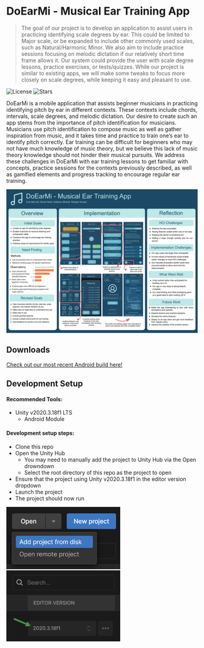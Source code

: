 # DoEarMi - Musical Ear Training App
> The goal of our project is to develop an application to assist users in practicing identifying scale degrees by ear. This could be limited to Major scale, or be expanded to include other commonly used scales, such as Natural/Harmonic Minor. We also aim to include practice sessions focusing on melodic dictation if our relatively short time frame allows it. Our system could provide the user with scale degree lessons, practice exercises, or tests/quizzes. While our project is similar to existing apps, we will make some tweaks to focus more closely on scale degrees, while keeping it easy and pleasant to use.


![License][license-image]  ![Stars][stars-image]

DoEarMi is a mobile application that assists beginner musicians in practicing identifying pitch by ear in different contexts. These contexts include chords, intervals, scale degrees, and melodic dictation. Our desire to create such an app stems from the importance of pitch identification for musicians. Musicians use pitch identification to compose music as well as gather inspiration from music, and it takes time and practice to train one’s ear to identify pitch correctly. Ear training can be difficult for beginners who may not have much knowledge of music theory, but we believe this lack of music theory knowledge should not hinder their musical pursuits. We address these challenges in DoEarMi with ear training lessons to get familiar with concepts, practice sessions for the contexts previously described, as well as gamified elements and progress tracking to encourage regular ear training.


![DoEarMi](DoEarMi.png)

## Downloads 

[Check out our most recent Android build here!](https://github.com/raleighsedona/DoEarMi/releases)

## Development Setup

#### Recommended Tools:
- Unity v2020.3.18f1 LTS
  - Android Module

#### Development setup steps:
- Clone this repo
- Open the Unity Hub
  - You may need to manually add the project to Unity Hub via the Open drowndown
  - Select the root directory of this repo as the project to open
- Ensure that the project using Unity v2020.3.18f1 in the editor version dropdown
- Launch the project
- The project should now run
<img src="AddProject.png" width="300">
<img src="EditorVersion.png" width="300">

<!-- Markdown link & img dfn's -->
[license-image]: https://img.shields.io/github/license/raleighsedona/DoEarMi?style=for-the-badge
[stars-image]: https://img.shields.io/github/stars/raleighsedona/DoEarMi?style=for-the-badge

